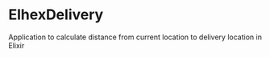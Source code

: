 # ElhexDelivery

Application to calculate distance from current location to delivery location in Elixir

